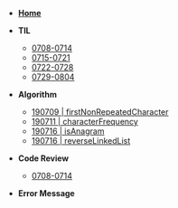 - **[Home](/)**

- **TIL**
    - [0708-0714](/til2019/0708-0714.md)
    - [0715-0721](/til2019/0715-0721.md)
    - [0722-0728](/til2019/0722-0728.md)
    - [0729-0804](/til2019/0729-0804.md)

- **Algorithm**
    - [190709 | firstNonRepeatedCharacter](/algorithm/190709.md)
    - [190711 | characterFrequency](/algorithm/190711.md)
    - [190716 | isAnagram](/algorithm/190716.md)
    - [190716 | reverseLinkedList](/algorithm/190718.md)

- **Code Review**
    - [0708-0714](/codereview/0708-0714.md)

- **Error Message**
